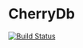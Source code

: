 # CherryDb
[![Build Status](https://travis-ci.org/andreujuanc/CherryDb.svg?branch=master)](https://travis-ci.org/andreujuanc/CherryDb)
